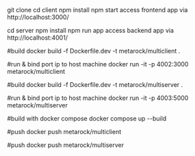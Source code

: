 git clone
cd client
npm install
npm start
access frontend app via http://localhost:3000/

cd server
npm install
npm run app
access backend app via http://localhost:4001/

#build
docker build -f Dockerfile.dev -t metarock/multiclient .

#run & bind port ip to host machine
docker run -it -p 4002:3000 metarock/multiclient

#build
docker build -f Dockerfile.dev -t metarock/multiserver .

#run & bind port ip to host machine
docker run -it -p 4003:5000 metarock/multiserver

#build with docker compose
docker compose up --build

#push
docker push metarock/multiclient

#push
docker push metarock/multiserver
